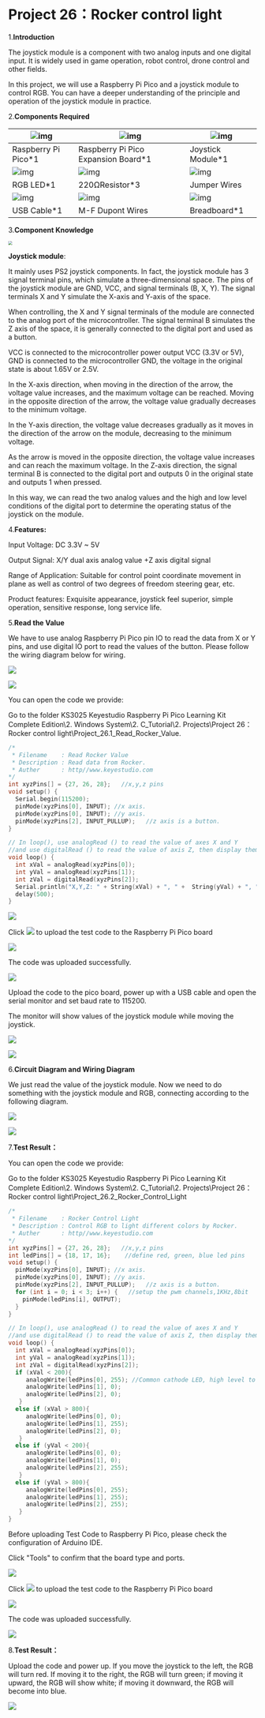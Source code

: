 # Project 26：Rocker control light

1.**Introduction**

The joystick module is a component with two analog inputs and one digital input. It is widely used in game operation, robot control, drone control and other fields.

In this project, we will use a Raspberry Pi Pico and a joystick module to control RGB. You can have a deeper understanding of the principle and operation of the joystick module in practice.



2.**Components Required**

| ![img](media/wps12.png)                 | ![img](media/wps13-168412843101312.jpg) | ![img](media/wps14-168412843224413.jpg) |
| --------------------------------------- | --------------------------------------- | --------------------------------------- |
| Raspberry Pi Pico*1                     | Raspberry Pi Pico Expansion Board*1     | Joystick Module*1                       |
| ![img](media/wps15-168412843433214.jpg) | ![img](media/wps16-168412843592315.jpg) | ![img](media/wps17-168412843762116.jpg) |
| RGB LED*1                               | 220ΩResistor*3                          | Jumper Wires                            |
| ![img](media/wps18-168412843945417.jpg) | ![img](media/wps19-168412844081918.jpg) | ![img](media/wps20-168412844246919.jpg) |
| USB Cable*1                             | M-F Dupont Wires                        | Breadboard*1                            |



3.**Component Knowledge**

<img src="/media/d087b123748cbfb8ed9f517150db71c5.png" style="zoom:50%;" />

**Joystick module**: 

It mainly uses PS2 joystick components. In fact, the joystick module has 3 signal terminal pins, which simulate a three-dimensional space. The pins of the joystick module are GND, VCC, and signal terminals (B, X, Y). The signal terminals X and Y simulate the X-axis and Y-axis of the space. 

When controlling, the X and Y signal terminals of the module are connected to the analog port of the microcontroller. The signal terminal B simulates the Z axis of the space, it is generally connected to the digital port and used as a button.

VCC is connected to the microcontroller power output VCC (3.3V or 5V), GND is connected to the microcontroller GND, the voltage in the original state is about 1.65V or 2.5V. 

In the X-axis direction, when moving in the direction of the arrow, the voltage value increases, and the maximum voltage can be reached. Moving in the opposite direction of the arrow, the voltage value gradually decreases to the minimum voltage. 

In the Y-axis direction, the voltage value decreases gradually as it moves in the direction of the arrow on the module, decreasing to the minimum voltage. 

As the arrow is moved in the opposite direction, the voltage value increases and can reach the maximum voltage. In the Z-axis direction, the signal terminal B is connected to the digital port and outputs 0 in the original state and outputs 1 when pressed. 

In this way, we can read the two analog values and the high and low level conditions of the digital port to determine the operating status of the joystick on the module.



4.**Features:**

Input Voltage: DC 3.3V \~ 5V

Output Signal: X/Y dual axis analog value +Z axis digital signal

Range of Application: Suitable for control point coordinate movement in plane as well as control of two degrees of freedom steering gear, etc.  

Product features: Exquisite appearance, joystick feel superior, simple operation, sensitive response, long service life.  



5.**Read the Value**

We have to use analog Raspberry Pi Pico pin IO to read the data from X or Y pins, and use digital IO port to read the values of the button. Please follow the wiring diagram below for wiring.

![](/media/36004a41553a2f413ba05775e9b696eb.png)

![](/media/b843cdff62b3ccf3f3f028a834b468aa.png)

You can open the code we provide:

Go to the folder KS3025 Keyestudio Raspberry Pi Pico Learning Kit Complete Edition\\2. Windows System\\2. C\_Tutorial\\2. Projects\\Project 26：Rocker control light\\Project\_26.1\_Read\_Rocker\_Value.

```c
/*  
 * Filename    : Read Rocker Value
 * Description : Read data from Rocker.
 * Auther      : http//www.keyestudio.com
*/
int xyzPins[] = {27, 26, 28};   //x,y,z pins
void setup() {
  Serial.begin(115200);
  pinMode(xyzPins[0], INPUT); //x axis. 
  pinMode(xyzPins[0], INPUT); //y axis. 
  pinMode(xyzPins[2], INPUT_PULLUP);   //z axis is a button.
}

// In loop(), use analogRead () to read the value of axes X and Y 
//and use digitalRead () to read the value of axis Z, then display them.
void loop() {
  int xVal = analogRead(xyzPins[0]);
  int yVal = analogRead(xyzPins[1]);
  int zVal = digitalRead(xyzPins[2]);
  Serial.println("X,Y,Z: " + String(xVal) + ", " +  String(yVal) + ", " + String(zVal));
  delay(500);
}
```


![](/media/f25ac7cecd02b5ed0ce41fd81093955a.png)

Click ![](/media/b0d41283bf5ae66d2d5ab45db15331ba.png) to upload the test code to the Raspberry Pi Pico board

![](/media/d34a675158c37ad97dcf719bd1231a75.png)

The code was uploaded successfully.

![](/media/4cfd0bd27cbd16f9cf24264874aee8ad.png)

Upload the code to the pico board, power up with a USB cable and open the serial monitor and set baud rate to 115200.

The monitor will show values of the joystick module while moving the joystick.

![](/media/c8097bd115d4c564192c19a08df2702a.jpeg)

![](/media/9448c2e32f64ffa31f400e678f590d50.png)

6.**Circuit Diagram and Wiring Diagram**

We just read the value of the joystick module. Now we need to do something with the joystick module and RGB, connecting according to the following diagram.

![](/media/000ec2c5dae0b0d5368569abbd026f35.png)

![](/media/68601044f75ee6840f0b97cad9bea891.png)

7.**Test Result：**

You can open the code we provide:

Go to the folder KS3025 Keyestudio Raspberry Pi Pico Learning Kit Complete Edition\\2. Windows System\\2. C\_Tutorial\\2. Projects\\Project 26：Rocker control light\\Project\_26.2\_Rocker\_Control\_Light

```c
/*  
 * Filename    : Rocker Control Light
 * Description : Control RGB to light different colors by Rocker.
 * Auther      : http//www.keyestudio.com
*/
int xyzPins[] = {27, 26, 28};   //x,y,z pins
int ledPins[] = {18, 17, 16};    //define red, green, blue led pins
void setup() {
  pinMode(xyzPins[0], INPUT); //x axis. 
  pinMode(xyzPins[0], INPUT); //y axis. 
  pinMode(xyzPins[2], INPUT_PULLUP);   //z axis is a button.
  for (int i = 0; i < 3; i++) {   //setup the pwm channels,1KHz,8bit
    pinMode(ledPins[i], OUTPUT);
  }
}

// In loop(), use analogRead () to read the value of axes X and Y 
//and use digitalRead () to read the value of axis Z, then display them.
void loop() {
  int xVal = analogRead(xyzPins[0]);
  int yVal = analogRead(xyzPins[1]);
  int zVal = digitalRead(xyzPins[2]);
  if (xVal < 200){
     analogWrite(ledPins[0], 255); //Common cathode LED, high level to turn on the led.
     analogWrite(ledPins[1], 0);
     analogWrite(ledPins[2], 0);
   }
  else if (xVal > 800){
     analogWrite(ledPins[0], 0); 
     analogWrite(ledPins[1], 255);
     analogWrite(ledPins[2], 0);
   }
  else if (yVal < 200){
     analogWrite(ledPins[0], 0); 
     analogWrite(ledPins[1], 0);
     analogWrite(ledPins[2], 255);
   }
  else if (yVal > 800){
     analogWrite(ledPins[0], 255); 
     analogWrite(ledPins[1], 255);
     analogWrite(ledPins[2], 255);
   }
}
```


Before uploading Test Code to Raspberry Pi Pico, please check the configuration of Arduino IDE.

Click "Tools" to confirm that the board type and ports.

![](/media/88ff55ea66096dafebac025d5283009b.png)

Click ![](/media/b0d41283bf5ae66d2d5ab45db15331ba.png) to upload the test code to the Raspberry Pi Pico board

![](/media/10b935cb2e374ed9625bd6ea35229836.png)

The code was uploaded successfully.

![](/media/8bb9867117a33ecd53fbb6772b35a4f0.png)

8.**Test Result：**

Upload the code and power up. If you move the joystick to the left, the RGB will turn red. If moving it to the right, the RGB will turn green; if moving it upward, the RGB will show white; if moving it downward, the RGB will become into blue.

![](/media/9c2d0d8777200827b16c49b752d45c4c.jpeg)
